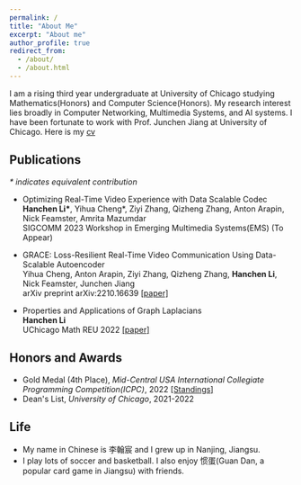 ```yaml
---
permalink: /
title: "About Me"
excerpt: "About me"
author_profile: true
redirect_from: 
  - /about/
  - /about.html
---
```


I am a rising third year undergraduate at University of Chicago studying Mathematics(Honors) and Computer Science(Honors). My research interest lies broadly in Computer Networking, Multimedia Systems, and AI systems. I have been fortunate to work with Prof. Junchen Jiang at University of Chicago. Here is my [cv]()

## Publications
_* indicates equivalent contribution_
- Optimizing Real-Time Video Experience with Data Scalable Codec <br />
  **Hanchen Li\***, Yihua Cheng\*, Ziyi Zhang, Qizheng Zhang, Anton Arapin, Nick Feamster, Amrita Mazumdar <br />
  SIGCOMM 2023 Workshop in Emerging Multimedia Systems(EMS) (To Appear)

- GRACE: Loss-Resilient Real-Time Video Communication Using Data-Scalable Autoencoder <br />
  Yihua Cheng, Anton Arapin, Ziyi Zhang, Qizheng Zhang, **Hanchen Li**, Nick Feamster, Junchen Jiang <br />
  arXiv preprint arXiv:2210.16639 [[paper]](https://arxiv.org/abs/2210.16639)

- Properties and Applications of Graph Laplacians <br />
  **Hanchen Li** <br />
  UChicago Math REU 2022 [[paper]](http://math.uchicago.edu/~may/REU2022/REUPapers/Li,Hanchen.pdf) <br />


## Honors and Awards
* Gold Medal (4th Place), *Mid-Central USA International Collegiate Programming Competition(ICPC)*, 2022
  [[Standings]](https://mcpc22.kattis.com/contests/mcpc22/standings)
* Dean's List, *University of Chicago*, 2021-2022

## Life
* My name in Chinese is 李翰宸 and I grew up in Nanjing, Jiangsu.
* I play lots of soccer and basketball. I also enjoy 惯蛋(Guan Dan, a popular card game in Jiangsu) with friends.
